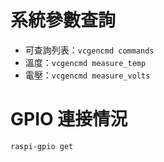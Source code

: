 # 系統參數查詢

* 可查詢列表：`vcgencmd commands`
* 溫度：`vcgencmd measure_temp`
* 電壓：`vcgencmd measure_volts`

# GPIO 連接情況
```
raspi-gpio get
```
